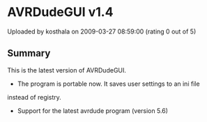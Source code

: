 # AVRDudeGUI v1.4

Uploaded by kosthala on 2009-03-27 08:59:00 (rating 0 out of 5)

## Summary

This is the latest version of AVRDudeGUI.


- The program is portable now. It saves user settings to an ini file  

 instead of registry.


- Support for the latest avrdude program (version 5.6)
